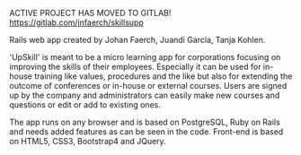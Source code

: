 ACTIVE PROJECT HAS MOVED TO GITLAB! https://gitlab.com/jnfaerch/skillsupp

Rails web app created by Johan Faerch, Juandi García, Tanja Kohlen.

'UpSkill' is meant to be a micro learning app for corporations focusing on improving the skills of their employees. Especially it can be used for in-house training like values, procedures and the like but also for extending the outcome of conferences or in-house or external courses.
Users are signed up by the company and administrators can easily make new courses and questions or edit or add to existing ones.

The app runs on any browser and is based on PostgreSQL, Ruby on Rails and needs added features as can be seen in the code. Front-end is based on HTML5, CSS3, Bootstrap4 and JQuery.
